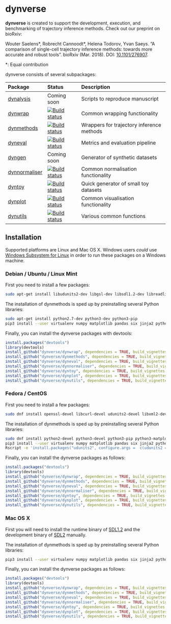 
<!-- README.md is generated from README.Rmd. Please edit that file -->
dynverse
========

**dynverse** is created to support the development, execution, and benchmarking of trajectory inference methods. Check out our preprint on bioRxiv:

Wouter Saelens\*, Robrecht Cannoodt\*, Helena Todorov, Yvan Saeys. “A comparison of single-cell trajectory inference methods: towards more accurate and robust tools”. bioRxiv (Mar. 2018). DOI: [10.1101/276907](https://doi.org/10.1101/276907).

\*: Equal contribution

dynverse consists of several subpackages:

| Package                                                    | Status                                                                                                                          | Description                               |
|:-----------------------------------------------------------|:--------------------------------------------------------------------------------------------------------------------------------|:------------------------------------------|
| [dynalysis](https://github.com/dynverse/dynalysis)         | Coming soon                                                                                                                     | Scripts to reproduce manuscript           |
| [dynwrap](https://github.com/dynverse/dynwrap)             | [![Build status](https://travis-ci.org/dynverse/dynwrap.svg?branch=master)](https://travis-ci.org/dynverse/dynwrap)             | Common wrapping functionality             |
| [dynmethods](https://github.com/dynverse/dynmethods)       | [![Build status](https://travis-ci.org/dynverse/dynmethods.svg?branch=master)](https://travis-ci.org/dynverse/dynmethods)       | Wrappers for trajectory inference methods |
| [dyneval](https://github.com/dynverse/dyneval)             | [![Build status](https://travis-ci.org/dynverse/dyneval.svg?branch=master)](https://travis-ci.org/dynverse/dyneval)             | Metrics and evaluation pipeline           |
| [dyngen](https://github.com/dynverse/dyngen)               | Coming soon                                                                                                                     | Generator of synthetic datasets           |
| [dynnormaliser](https://github.com/dynverse/dynnormaliser) | [![Build status](https://travis-ci.org/dynverse/dynnormaliser.svg?branch=master)](https://travis-ci.org/dynverse/dynnormaliser) | Common normalisation functionality        |
| [dyntoy](https://github.com/dynverse/dyntoy)               | [![Build status](https://travis-ci.org/dynverse/dyntoy.svg?branch=master)](https://travis-ci.org/dynverse/dyntoy)               | Quick generator of small toy datasets     |
| [dynplot](https://github.com/dynverse/dynplot)             | [![Build status](https://travis-ci.org/dynverse/dynplot.svg?branch=master)](https://travis-ci.org/dynverse/dynplot)             | Common visualisation functionality        |
| [dynutils](https://github.com/dynverse/dynutils)           | [![Build status](https://travis-ci.org/dynverse/dynutils.svg?branch=master)](https://travis-ci.org/dynverse/dynutils)           | Various common functions                  |

Installation
------------

Supported platforms are Linux and Mac OS X. Windows users *could* use [Windows Subsystem for Linux](https://docs.microsoft.com/en-us/windows/wsl/install-win10) in order to run these packages on a Windows machine.

### Debian / Ubuntu / Linux Mint

First you need to install a few packages:

``` bash
sudo apt-get install libudunits2-dev libgsl-dev libsdl1.2-dev libreadline-dev imagemagick libfftw3-dev libudunits2-dev -y
```

The installation of dynmethods is sped up by preinstalling several Python libraries:

``` bash
sudo apt-get install python2.7-dev python3-dev python3-pip
pip3 install --user virtualenv numpy matplotlib pandas six jinja2 python-dateutil pytz pyparsing cycler tqdm python-igraph rpy2 Cython scipy statsmodels sklearn seaborn h5py anndata
```

Finally, you can install the dynverse packages with devtools:

``` r
install.packages("devtools")
library(devtools)
install_github("dynverse/dynwrap", dependencies = TRUE, build_vignettes = TRUE)
install_github("dynverse/dynmethods", dependencies = TRUE, build_vignettes = TRUE)
install_github("dynverse/dyneval", dependencies = TRUE, build_vignettes = TRUE)
install_github("dynverse/dynnormaliser", dependencies = TRUE, build_vignettes = TRUE)
install_github("dynverse/dyntoy", dependencies = TRUE, build_vignettes = TRUE)
install_github("dynverse/dynplot", dependencies = TRUE, build_vignettes = TRUE)
install_github("dynverse/dynutils", dependencies = TRUE, build_vignettes = TRUE)
```

### Fedora / CentOS

First you need to install a few packages:

``` bash
sudo dnf install openssl-devel libcurl-devel udunits2-devel libxml2-devel gsl-devel SDL2-devel readline-devel ImageMagick-c++-devel SDL-devel openblas-devel lapack-devel
```

The installation of dynmethods is sped up by preinstalling several Python libraries:

``` bash
sudo dnf install python2-devel python3-devel python3-pip python3-matplotlib-tk
pip3 install --user virtualenv numpy matplotlib pandas six jinja2 python-dateutil pytz pyparsing cycler tqdm python-igraph rpy2 Cython scipy statsmodels sklearn seaborn h5py anndata
Rscript -e 'install.packages("udunits2", configure.args =  c(udunits2 = '--with-udunits2-include=/usr/include/udunits2'))'
```

Finally, you can install the dynverse packages as follows:

``` r
install.packages("devtools")
library(devtools)
install_github("dynverse/dynwrap", dependencies = TRUE, build_vignettes = TRUE)
install_github("dynverse/dynmethods", dependencies = TRUE, build_vignettes = TRUE)
install_github("dynverse/dyneval", dependencies = TRUE, build_vignettes = TRUE)
install_github("dynverse/dynnormaliser", dependencies = TRUE, build_vignettes = TRUE)
install_github("dynverse/dyntoy", dependencies = TRUE, build_vignettes = TRUE)
install_github("dynverse/dynplot", dependencies = TRUE, build_vignettes = TRUE)
install_github("dynverse/dynutils", dependencies = TRUE, build_vignettes = TRUE)
```

### Mac OS X

First you will need to install the runtime binary of [SDL1.2](https://www.libsdl.org/download-1.2.php) and the development binary of [SDL2](https://www.libsdl.org/download-2.0.php) manually.

The installation of dynmethods is sped up by preinstalling several Python libraries:

``` bash
pip3 install --user virtualenv numpy matplotlib pandas six jinja2 python-dateutil pytz pyparsing cycler tqdm python-igraph rpy2 Cython scipy statsmodels sklearn seaborn h5py anndata
```

Finally, you can install the dynverse packages as follows:

``` r
install.packages("devtools")
library(devtools)
install_github("dynverse/dynwrap", dependencies = TRUE, build_vignettes = TRUE)
install_github("dynverse/dynmethods", dependencies = TRUE, build_vignettes = TRUE)
install_github("dynverse/dyneval", dependencies = TRUE, build_vignettes = TRUE)
install_github("dynverse/dynnormaliser", dependencies = TRUE, build_vignettes = TRUE)
install_github("dynverse/dyntoy", dependencies = TRUE, build_vignettes = TRUE)
install_github("dynverse/dynplot", dependencies = TRUE, build_vignettes = TRUE)
install_github("dynverse/dynutils", dependencies = TRUE, build_vignettes = TRUE)
```
